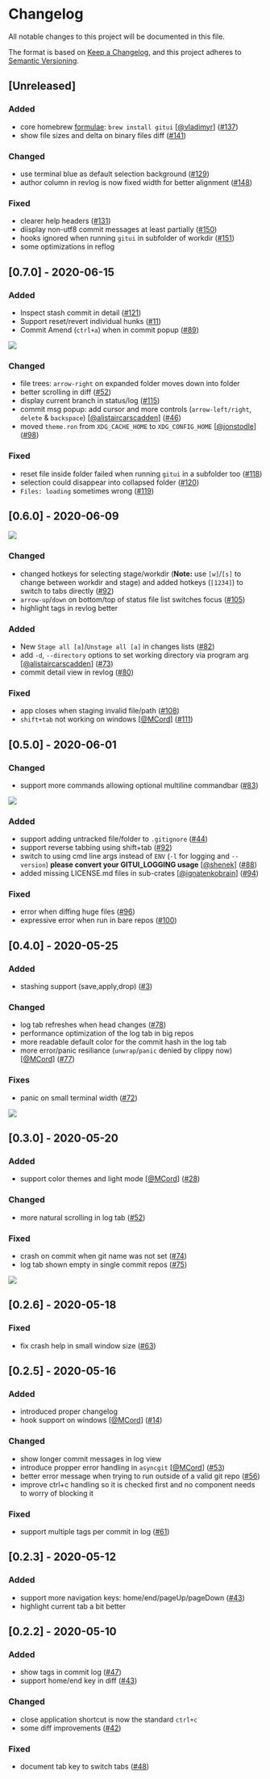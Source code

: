 # Changelog
All notable changes to this project will be documented in this file.

The format is based on [Keep a Changelog](https://keepachangelog.com/en/1.0.0/),
and this project adheres to [Semantic Versioning](https://semver.org/spec/v2.0.0.html).

## [Unreleased]

### Added
- core homebrew [formulae](https://formulae.brew.sh/formula/gitui#default): `brew install gitui` [[@vladimyr](https://github.com/vladimyr)] ([#137](https://github.com/extrawurst/gitui/issues/137))
- show file sizes and delta on binary files diff ([#141](https://github.com/extrawurst/gitui/issues/141))

### Changed
- use terminal blue as default selection background ([#129](https://github.com/extrawurst/gitui/issues/129))
- author column in revlog is now fixed width for better alignment ([#148](https://github.com/extrawurst/gitui/issues/148))

### Fixed
- clearer help headers ([#131](https://github.com/extrawurst/gitui/issues/131))
- diisplay non-utf8 commit messages at least partially ([#150](https://github.com/extrawurst/gitui/issues/150))
- hooks ignored when running `gitui` in subfolder of workdir ([#151](https://github.com/extrawurst/gitui/issues/151))
- some optimizations in reflog

## [0.7.0] - 2020-06-15

### Added
- Inspect stash commit in detail ([#121](https://github.com/extrawurst/gitui/issues/121))
- Support reset/revert individual hunks ([#11](https://github.com/extrawurst/gitui/issues/11))
- Commit Amend (`ctrl+a`) when in commit popup ([#89](https://github.com/extrawurst/gitui/issues/89))

![](assets/amend.gif)

### Changed
- file trees: `arrow-right` on expanded folder moves down into folder
- better scrolling in diff ([#52](https://github.com/extrawurst/gitui/issues/52))
- display current branch in status/log ([#115](https://github.com/extrawurst/gitui/issues/115))
- commit msg popup: add cursor and more controls (`arrow-left/right`, `delete` & `backspace`) [[@alistaircarscadden](https://github.com/alistaircarscadden)] ([#46](https://github.com/extrawurst/gitui/issues/46))
- moved `theme.ron` from `XDG_CACHE_HOME` to `XDG_CONFIG_HOME` [[@jonstodle](https://github.com/jonstodle)] ([#98](https://github.com/extrawurst/gitui/issues/98))

### Fixed
- reset file inside folder failed when running `gitui` in a subfolder too ([#118](https://github.com/extrawurst/gitui/issues/118))
- selection could disappear into collapsed folder ([#120](https://github.com/extrawurst/gitui/issues/120))
- `Files: loading` sometimes wrong ([#119](https://github.com/extrawurst/gitui/issues/119))

## [0.6.0] - 2020-06-09

![](assets/commit-details.gif)

### Changed
- changed hotkeys for selecting stage/workdir (**Note:** use `[w]`/`[s]` to change between workdir and stage) and added hotkeys (`[1234]`) to switch to tabs directly ([#92](https://github.com/extrawurst/gitui/issues/92))
- `arrow-up`/`down` on bottom/top of status file list switches focus ([#105](https://github.com/extrawurst/gitui/issues/105))
- highlight tags in revlog better

### Added
- New `Stage all [a]`/`Unstage all [a]` in changes lists ([#82](https://github.com/extrawurst/gitui/issues/82))
- add `-d`, `--directory` options to set working directory via program arg [[@alistaircarscadden](https://github.com/alistaircarscadden)] ([#73](https://github.com/extrawurst/gitui/issues/73))
- commit detail view in revlog ([#80](https://github.com/extrawurst/gitui/issues/80))

### Fixed
- app closes when staging invalid file/path ([#108](https://github.com/extrawurst/gitui/issues/108))
- `shift+tab` not working on windows [[@MCord](https://github.com/MCord)] ([#111](https://github.com/extrawurst/gitui/issues/111))

## [0.5.0] - 2020-06-01

### Changed
- support more commands allowing optional multiline commandbar ([#83](https://github.com/extrawurst/gitui/issues/83))

![](assets/cmdbar.gif)

### Added
- support adding untracked file/folder to `.gitignore` ([#44](https://github.com/extrawurst/gitui/issues/44))
- support reverse tabbing using shift+tab ([#92](https://github.com/extrawurst/gitui/issues/92))
- switch to using cmd line args instead of `ENV` (`-l` for logging and `--version`) **please convert your GITUI_LOGGING usage** [[@shenek](https://github.com/shenek)] ([#88](https://github.com/extrawurst/gitui/issues/88))
- added missing LICENSE.md files in sub-crates [[@ignatenkobrain](https://github.com/ignatenkobrain)] ([#94](https://github.com/extrawurst/gitui/pull/94))

### Fixed
- error when diffing huge files ([#96](https://github.com/extrawurst/gitui/issues/96))
- expressive error when run in bare repos ([#100](https://github.com/extrawurst/gitui/issues/100))

## [0.4.0] - 2020-05-25

### Added
- stashing support (save,apply,drop) ([#3](https://github.com/extrawurst/gitui/issues/3))

### Changed
- log tab refreshes when head changes ([#78](https://github.com/extrawurst/gitui/issues/78))
- performance optimization of the log tab in big repos
- more readable default color for the commit hash in the log tab
- more error/panic resiliance (`unwrap`/`panic` denied by clippy now) [[@MCord](https://github.com/MCord)] ([#77](https://github.com/extrawurst/gitui/issues/77))

### Fixes
- panic on small terminal width ([#72](https://github.com/extrawurst/gitui/issues/72))

![](assets/stashing.gif)

## [0.3.0] - 2020-05-20

### Added
- support color themes and light mode [[@MCord](https://github.com/MCord)] ([#28](https://github.com/extrawurst/gitui/issues/28))

### Changed
- more natural scrolling in log tab ([#52](https://github.com/extrawurst/gitui/issues/52))

### Fixed
- crash on commit when git name was not set ([#74](https://github.com/extrawurst/gitui/issues/74))
- log tab shown empty in single commit repos ([#75](https://github.com/extrawurst/gitui/issues/75))

![](assets/light-theme.png)

## [0.2.6] - 2020-05-18
### Fixed
- fix crash help in small window size ([#63](https://github.com/extrawurst/gitui/issues/63))

## [0.2.5] - 2020-05-16
### Added
- introduced proper changelog
- hook support on windows [[@MCord](https://github.com/MCord)] ([#14](https://github.com/extrawurst/gitui/issues/14))

### Changed
- show longer commit messages in log view
- introduce propper error handling in `asyncgit` [[@MCord](https://github.com/MCord)] ([#53](https://github.com/extrawurst/gitui/issues/53))
- better error message when trying to run outside of a valid git repo ([#56](https://github.com/extrawurst/gitui/issues/56))
- improve ctrl+c handling so it is checked first and no component needs to worry of blocking it

### Fixed
- support multiple tags per commit in log ([#61](https://github.com/extrawurst/gitui/issues/61))

## [0.2.3] - 2020-05-12
### Added
- support more navigation keys: home/end/pageUp/pageDown ([#43](https://github.com/extrawurst/gitui/issues/43))
- highlight current tab a bit better

## [0.2.2] - 2020-05-10
### Added
- show tags in commit log ([#47](https://github.com/extrawurst/gitui/issues/47))
- support home/end key in diff ([#43](https://github.com/extrawurst/gitui/issues/43))

### Changed
- close application shortcut is now the standard `ctrl+c`
- some diff improvements ([#42](https://github.com/extrawurst/gitui/issues/42))

### Fixed
- document tab key to switch tabs ([#48](https://github.com/extrawurst/gitui/issues/48))
